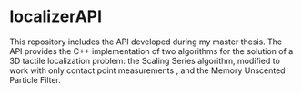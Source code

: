 # localizerAPI
This repository includes the API developed during my master thesis. The API provides the C++ implementation of two algorithms for the solution of a 3D tactile localization problem: the Scaling Series algorithm, modified to work with only contact point measurements , and the Memory Unscented Particle Filter.

